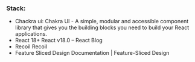 ### Stack:
* Chackra ui: Chakra UI - A simple, modular and accessible component library that gives you the building blocks you need to build your React applications.
* React 18+ React v18.0 – React Blog
* Recoil Recoil
* Feature Sliced Design Documentation | Feature-Sliced Design
